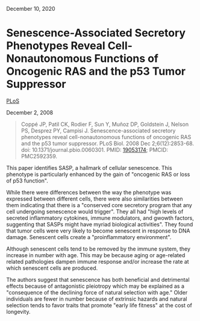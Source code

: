 December 10, 2020

# Senescence-Associated Secretory Phenotypes Reveal Cell-Nonautonomous Functions of Oncogenic RAS and the p53 Tumor Suppressor

[PLoS](https://journals.plos.org/plosbiology/article?id=10.1371/journal.pbio.0060301)

December 2, 2008

> Coppé JP, Patil CK, Rodier F, Sun Y, Muñoz DP, Goldstein J, Nelson PS, Desprez
> PY, Campisi J. Senescence-associated secretory phenotypes reveal
> cell-nonautonomous functions of oncogenic RAS and the p53 tumor suppressor.
> PLoS Biol. 2008 Dec 2;6(12):2853-68. doi: 10.1371/journal.pbio.0060301. PMID:
> [19053174](https://pubmed.ncbi.nlm.nih.gov/19053174); PMCID: PMC2592359.


This paper identifies SASP, a hallmark of cellular senescence. This phenotype is
particularly enhanced by the gain of "oncogenic RAS or loss of p53 function".

While there were differences between the way the phenotype was expressed between
different cells, there were also similarities between them indicating that there
is a "conserved core secretory program that any cell undergoing senescence would
trigger". They all had "high levels of secreted inflammatory cytokines, immune
modulators, and gwowth factors, suggenting that SASPs might have myriad
biological activities".  They found that tumor cells were very likely to become
senescent in response to DNA damage.  Senescent cells create a "proinflammatory
environment".

Although senescent cells tend to be removed by the immune system, they increase
in number with age. This may be because aging or age-related related pathologies
dampen immune response and/or increase the rate at which senescent cells are
produced.

The authors suggest that senescence has both beneficial and detrimental effects
because of antagonistic pleiotropy which may be explained as a "consequence of
the declining force of natural selection with age." Older individuals are fewer
in number because of extrinsic hazards and natural selection tends to favor
traits that promote "early life fitness" at the cost of longevity.

